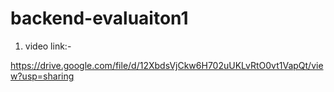 # backend-evaluaiton1

1. video link:-

https://drive.google.com/file/d/12XbdsVjCkw6H702uUKLvRtO0vt1VapQt/view?usp=sharing

